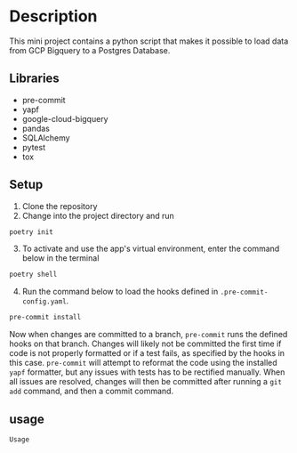 # Description
This mini project contains a python script that makes it possible to load data from GCP Bigquery to a Postgres Database.

## Libraries
- pre-commit
- yapf
- google-cloud-bigquery
- pandas
- SQLAlchemy
- pytest
- tox


## Setup
1. Clone the repository
2. Change into the project directory and run
```bash
poetry init
```
3. To activate and use the app's virtual environment, enter the command below in the terminal
```bash
poetry shell
```

4. Run the command below to load the hooks defined in `.pre-commit-config.yaml`.
```bash
pre-commit install
```

Now when changes are committed to a branch, `pre-commit` runs the defined hooks on that branch. Changes will likely not be committed the first time if code is not properly formatted or if a test fails, as specified by the hooks in this case. `pre-commit` will attempt to reformat the code using the installed `yapf` formatter, but any issues with tests has to be rectified manually. When all issues are resolved, changes will then be committed after running a `git add` command, and then a commit command.

## usage
`Usage`
